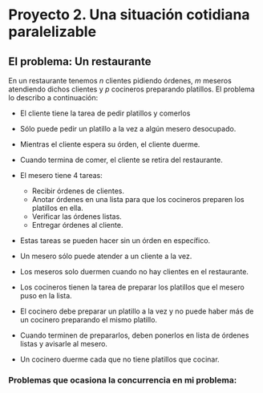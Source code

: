 # Proyecto 2. Una situación cotidiana paralelizable

## El problema: Un restaurante
En un restaurante tenemos *n* clientes pidiendo órdenes, *m* meseros atendiendo dichos clientes y *p* cocineros preparando platillos. El problema lo describo a continuación:

- El cliente tiene la tarea de pedir platillos y comerlos
- Sólo puede pedir un platillo a la vez a algún mesero desocupado.
- Mientras el cliente espera su órden, el cliente duerme.
- Cuando termina de comer, el cliente se retira del restaurante.

- El mesero tiene 4 tareas: 
  - Recibir órdenes de clientes.
  - Anotar órdenes en una lista para que los cocineros preparen los platillos en ella.
  - Verificar las órdenes listas.
  - Entregar órdenes al cliente.
- Estas tareas se pueden hacer sin un órden en específico.
- Un mesero sólo puede atender a un cliente a la vez.
- Los meseros solo duermen cuando no hay clientes en el restaurante.

- Los cocineros tienen la tarea de preparar los platillos que el mesero puso en la lista.
- El cocinero debe preparar un platillo a la vez y no puede haber más de un cocinero preparando el mismo platillo.
- Cuando terminen de prepararlos, deben ponerlos en lista de órdenes listas y avisarle al mesero.
- Un cocinero duerme cada que no tiene platillos que cocinar.

### Problemas que ocasiona la concurrencia en mi problema:
